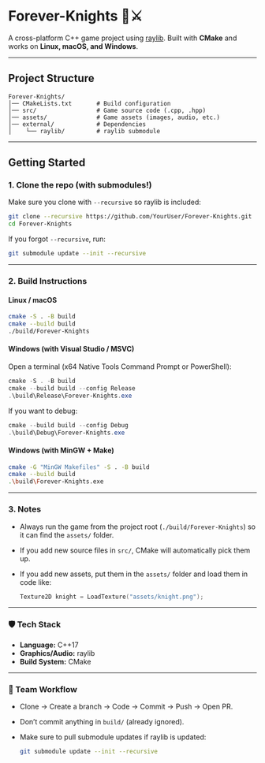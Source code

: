 # Forever-Knights 🏰⚔️

A cross-platform C++ game project using [raylib](https://www.raylib.com/).
Built with **CMake** and works on **Linux, macOS, and Windows**.

---

## Project Structure

```
Forever-Knights/
│── CMakeLists.txt       # Build configuration
│── src/                 # Game source code (.cpp, .hpp)
│── assets/              # Game assets (images, audio, etc.)
│── external/            # Dependencies
│    └── raylib/         # raylib submodule
```

---

## Getting Started

### 1. Clone the repo (with submodules!)

Make sure you clone with `--recursive` so raylib is included:

```sh
git clone --recursive https://github.com/YourUser/Forever-Knights.git
cd Forever-Knights
```

If you forgot `--recursive`, run:

```sh
git submodule update --init --recursive
```

---

### 2. Build Instructions

#### **Linux / macOS**

```sh
cmake -S . -B build
cmake --build build
./build/Forever-Knights
```

#### **Windows (with Visual Studio / MSVC)**

Open a terminal (x64 Native Tools Command Prompt or PowerShell):

```powershell
cmake -S . -B build
cmake --build build --config Release
.\build\Release\Forever-Knights.exe
```

If you want to debug:

```powershell
cmake --build build --config Debug
.\build\Debug\Forever-Knights.exe
```

#### **Windows (with MinGW + Make)**

```sh
cmake -G "MinGW Makefiles" -S . -B build
cmake --build build
.\build\Forever-Knights.exe
```

---

### 3. Notes

* Always run the game from the project root (`./build/Forever-Knights`) so it can find the `assets/` folder.
* If you add new source files in `src/`, CMake will automatically pick them up.
* If you add new assets, put them in the `assets/` folder and load them in code like:

  ```cpp
  Texture2D knight = LoadTexture("assets/knight.png");
  ```

---

### 🛡️ Tech Stack

* **Language:** C++17
* **Graphics/Audio:** raylib
* **Build System:** CMake

---

### 👥 Team Workflow

* Clone → Create a branch → Code → Commit → Push → Open PR.
* Don’t commit anything in `build/` (already ignored).
* Make sure to pull submodule updates if raylib is updated:

  ```sh
  git submodule update --init --recursive
  ```
